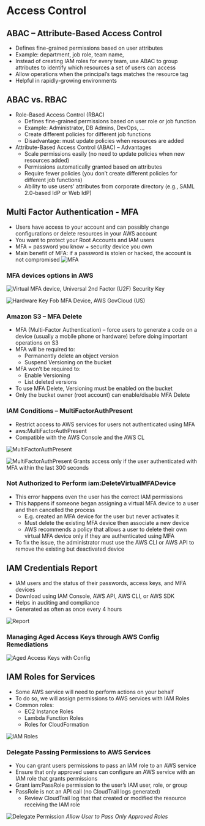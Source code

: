 # Access Control

## ABAC – Attribute-Based Access Control

- Defines fine-grained permissions based on user attributes
- Example: department, job role, team name,
- Instead of creating IAM roles for every team, use ABAC to group attributes to identify which resources a set of users can access
- Allow operations when the principal’s tags matches the resource tag
- Helpful in rapidly-growing environments

## ABAC vs. RBAC

- Role-Based Access Control (RBAC)
  - Defines fine-grained permissions based on user role or job function
  - Example: Administrator, DB Admins, DevOps, …
  - Create different policies for different job functions
  - Disadvantage: must update policies when resources are added
- Attribute-Based Access Control (ABAC) – Advantages
  - Scale permissions easily (no need to update policies when new resources added)
  - Permissions automatically granted based on attributes
  - Require fewer policies (you don’t create different policies for different job functions)
  - Ability to use users' attributes from corporate directory (e.g., SAML 2.0-based IdP or Web IdP)

## Multi Factor Authentication - MFA

- Users have access to your account and can possibly change configurations or delete resources in your AWS account
- You want to protect your Root Accounts and IAM users
- MFA = password you know + security device you own
- Main benefit of MFA:
  if a password is stolen or hacked, the account is not compromised
![MFA](./mfa.png)

### MFA devices options in AWS

![Virtual MFA device, Universal 2nd Factor (U2F) Security Key](./mfa_devices.png)

![Hardware Key Fob MFA Device, AWS GovCloud (US)](./mfa_devices_1.png)

### Amazon S3 – MFA Delete

- MFA (Multi-Factor Authentication) – force users to generate a code on a device (usually a mobile phone or hardware) before doing important operations on S3
- MFA will be required to:
  - Permanently delete an object version
  - Suspend Versioning on the bucket
- MFA won’t be required to:
  - Enable Versioning
  - List deleted versions
- To use MFA Delete, Versioning must be enabled on the bucket
- Only the bucket owner (root account) can enable/disable MFA Delete

### IAM Conditions – MultiFactorAuthPresent

- Restrict access to AWS services for users not authenticated using MFA
- aws:MultiFactorAuthPresent
- Compatible with the AWS Console and the AWS CL

![MultiFactorAuthPresent](./mfa_iam_conditions.png)

![MultiFactorAuthPresent](./mfa_iam_conditions_numeric_less.png)
Grants access only if the user authenticated with MFA within the last 300 seconds

### Not Authorized to Perform iam:DeleteVirtualMFADevice

- This error happens even the user has the correct IAM permissions
- This happens if someone began assigning a virtual MFA device to a user and then cancelled the process
  - E.g. created an MFA device for the user but never activates it
  - Must delete the existing MFA device then associate a new device
  - AWS recommends a policy that allows a user to delete their own virtual MFA device only if they are authenticated using MFA
- To fix the issue, the administrator must use the AWS CLI or AWS API to remove the existing but deactivated device

## IAM Credentials Report

- IAM users and the status of their passwords, access keys, and MFA devices
- Download using IAM Console, AWS API, AWS CLI, or AWS SDK
- Helps in auditing and compliance
- Generated as often as once every 4 hours

![Report](./iam_credentials_report.png)

### Managing Aged Access Keys through AWS Config Remediations

![Aged Access Keys with Config](./managing_aws_config.png)

## IAM Roles for Services

- Some AWS service will need to perform actions on your behalf
- To do so, we will assign permissions to AWS services with IAM Roles
- Common roles:
  - EC2 Instance Roles
  - Lambda Function Roles
  - Roles for CloudFormation

![IAM Roles](./iam_roles.png)

### Delegate Passing Permissions to AWS Services

- You can grant users permissions to pass an IAM role to an AWS service
- Ensure that only approved users can configure an AWS service with an IAM role that grants permissions
- Grant iam:PassRole permission to the user’s IAM user, role, or group
- PassRole is not an API call (no CloudTrail logs generated)
  - Review CloudTrail log that that created or modified the resource receiving the IAM role

![Delegate Permission](./iam_delegate_permissions.png)
*Allow User to Pass Only Approved Roles*
